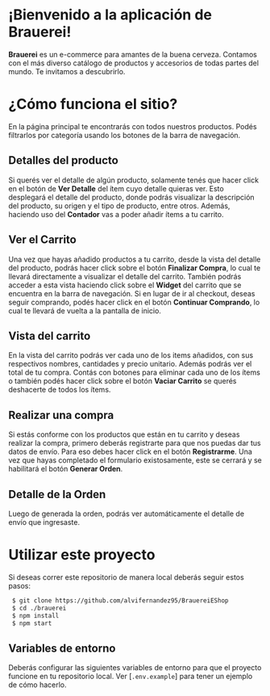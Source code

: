 # ¡Bienvenido a la aplicación de Brauerei!

 **Brauerei** es un e-commerce para amantes de la buena cerveza. Contamos con el más diverso catálogo de productos y accesorios de todas partes del mundo. Te invitamos a descubrirlo.

# ¿Cómo funciona el sitio?

En la página principal te encontrarás con todos nuestros productos. Podés filtrarlos por categoría usando los botones de la barra de navegación.

##  Detalles del producto

Si querés ver el detalle de algún producto, solamente tenés que hacer click en el botón de **Ver Detalle** del ítem cuyo detalle quieras ver. Esto desplegará el detalle del producto, donde podrás visualizar la descripción del producto, su origen y el tipo de producto, entre otros. Además, haciendo uso del **Contador** vas a poder añadir ítems a tu carrito.

## Ver el Carrito

Una vez que hayas añadido productos a tu carrito, desde la vista del detalle del producto, podrás hacer click sobre el botón **Finalizar Compra**, lo cual te llevará directamente a visualizar el detalle del carrito. También podrás acceder a esta vista haciendo click sobre el **Widget** del carrito que se encuentra en la barra de navegación. Si en lugar de ir al checkout, deseas seguir comprando, podés hacer click en el botón **Continuar Comprando**, lo cual te llevará de vuelta a la pantalla de inicio.

##  Vista del carrito
En la vista del carrito podrás ver cada uno de los items añadidos, con sus respectivos nombres, cantidades y precio unitario. Además podrás ver el total de tu compra. Contás con botones para eliminar cada uno de los ítems o también podés hacer click sobre el botón **Vaciar Carrito** se querés deshacerte de todos los ítems. 

##  Realizar una compra

Si estás conforme con los productos que están en tu carrito y deseas realizar la compra, primero deberás registrarte para que nos puedas dar tus datos de envío. Para eso debes hacer click en el botón **Registrarme**. Una vez que hayas completado el formulario existosamente, este se cerrará y se habilitará el botón **Generar Orden**.

##  Detalle de la Orden

Luego de generada la orden, podrás ver automáticamente el detalle de envío que ingresaste.

# Utilizar este proyecto

Si deseas correr este repositorio de manera local deberás seguir estos pasos:

```bash
 $ git clone https://github.com/alvifernandez95/BrauereiEShop
 $ cd ./brauerei
 $ npm install
 $ npm start
 ```

 ## Variables de entorno

 Deberás configurar las siguientes variables de entorno para que el proyecto funcione en tu repositorio local.
 Ver [`.env.example`] para tener un ejemplo de cómo hacerlo.
